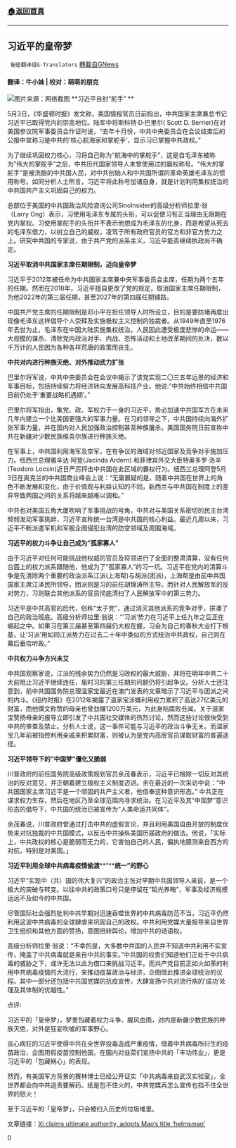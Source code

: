 ###  [:house:返回首頁](https://github.com/ourhimalayas/txt)
---

## 习近平的皇帝梦
` 秘密翻译组G-Translators` [轉載自GNews](https://gnews.org/zh-hans/1184593/)

#### 翻译：牛小妹 | 校对：萌萌的朋克
![]()![](https://gnews-media-offload.s3.amazonaws.com/wp-content/uploads/2021/05/07125422/%E7%A5%9E.jpg)图片来源：网络截图
**习近平自封“舵手” **

5月3日，《华盛顿时报》发文称，美国情报官员日前指出，中共国家主席兼总书记习近平已取得党内的崇高地位。陆军中将斯科特·D·巴里尔( Scott D. Berrier)在对美国参议院军事委员会作证时说，“去年十月份，中共中央委员会在会议结束后的公报中宣称习是中共的’核心航海家和掌舵手’，显示习已掌握中共政权。”

为了继续巩固权力核心，习将自己称为“航海中的掌舵手”，这是自毛泽东被称为”伟大的掌舵手”之后，中共历代国家领导人未曾使用过的霸权称号。“伟大的掌舵手”是被洗脑的中共国人民，对中共创始人和中共国所谓的革命英雄毛泽东的惯用称号。如同分析人士所言，习近平将此称号加诸自身，就是计划利用集权统治的中共国共产主义巩固自己的权力。

总部位于美国的中共国政治风险咨询公司SinoInsider的高级分析师拉里·翁（Larry Ong）表示，习使用毛泽东专属的头衔，可以促使习有正当理由无限期在党内掌权。习使用掌舵手的头衔并不表示他想成为毛泽东的化身，而是希望从死去的毛泽东借力，以树立自己的威权，凌驾于所有政府官员的官方和非官方势力之上。研究中共国的专家说，由于共产党的派系主义，习近平能否继续执政尚不确定。

**习近平取消中共国家主席任期限制，迈向皇帝梦**

习近平于2012年被任命为中共国家主席兼中央军事委员会主席，任期为两个五年的任期。然而在2018年，习近平擅自更改了党的规定，取消国家主席任期限制，为他2022年的第三届任期，甚至2027年的第四届任期铺路。

中国共产党主席的任期限制是邓小平在担任领导人时所设立，目的是要防堵再度出现像毛泽东这样倡导个人崇拜及实施极权主义控制的独裁者。从1949年直至1976年去世为止，毛泽东在中国大陆实施集权统治。人民因此遭受极度悲惨的命运——大规模的谋杀、清除党内政治对手、内战、恐怖活动和土地改革期间的处决，数以千万计的人民因为各种各样荒唐的政策而丧生。

**中共对内进行种族灭绝、对外推动武力扩张**

巴里尔将军说，中共中央委员会在会议中揭示了该党实现二〇三五年远景的经济和军事目标，包括持续努力将经济转向发展高科技产业。他说:”中共始终相信中共国目前仍处于’重要战略机遇期’。”

巴里尔将军指出，集党、政、军权力于一身的习近平，势必加速中共国军方在未来几年内建立一个比美国更强大的军事力量。在习的领导之下，中共国持续向海外扩张军事力量，并在国内对人民加强政治控制甚至种族屠杀。美国国务院日前宣称中共在新疆对少数民族维吾尔族进行种族灭绝。

在军事上，中共国利用海军及空军，在有争议的海域对邻近国家及竞争对手施加压力。纽西兰总理雅辛达·阿登(Jacinda Ardern) 和菲律宾外交大臣特奥多罗·洛辛(Teodoro Locsin)近日严厉抨击中共国在此区域的霸权行为。纽西兰总理阿登5月3日在奥克兰的中共国商业峰会上说：“无庸置疑的是，随着中共国在世界上的角色不断发展和变化，由于价值观与利益认知的不同，新西兰与中共国在制度上的差异导致两国之间的关系将越来越难以调和。”

中共也对美国五角大厦吹响了军事挑战的号角，中共对与美国关系密切的民主台湾频频发动军事挑衅，习近平宣称统一台湾是中共国的核心利益。最近几周以来，习近平不断派遣军机和军舰企图侵犯台湾的防空领域及周围海域。

**习近平的权力斗争让自己成为”孤家寡人”**

由于习近平对任何可能挑战他权威的官员及将领进行了全面的整肃清算，没有任何台面上的权力派系跟随他，他成为了”孤家寡人”的习一坑。习近平在党内的清算斗争是先清除两个重要的政治派系江派(上海帮)与胡派(团派)，上海帮是由前中共国国家主席江泽民所领导，团派则是习的前任胡锦涛所主导。而针对人民解放军的反对势力，习则联合其他派系的官员彻底清扫了人民解放军中的第三势力。

习近平是中共高官的后代，俗称“太子党”，通过消灭其他派系的竞争对手，拼凑了自己的政治班底。高级分析师拉里·翁说：“’习派’势力在习近平上任九年之后正在崛起之中。如果习在第三届甚至第四届仍大权在握，习会为自己的春秋大业打下根基，让’习派’用如同江派势力在过去二十年中类似的方式统治中共政权，自己则在幕后垂帘听政。”

**中共权力斗争方兴未艾**

中共国观察家说，江派的残余势力仍然是习政权的最大威胁，并将在明年中共二十大前阻止习近平继续连任，届时习的第三任期的问题仍将引起争议。分析人士还注意到，前中共国国务院总理温家宝最近在澳门发表的文章暗示了习近平与团派之间的内斗。《纽约时报》在2012年揭露了温家宝涉嫌利用权力累积了高达27亿美元的财富，而他撰文称赞的母亲也曾劲赚1200万美元，为此身陷腐败丑闻。关于温家宝赞扬母亲的报导立即引发了中共国社交媒体的热烈讨论，然而这些讨论很快受到中共的审查及禁止。分析人士说，这一事件可能与习近平的政治斗争无关。而温家宝几年前被指控利用亲戚来积累财富，则被认为是党内高层官员谋取财富的普遍途径。

**习近平领导下的”中国梦”僵化又脆弱**

川普政府的前任国务院高级政策规划官员余茂春表示，习近平已根除一切反对其统治的反对意见，并正朝着建立极权主义制度迈进。余在最近的一次采访中说：“中共国国家主席习近平是一个顽固的共产主义者，他信奉这种意识形态。” 中共正在谋求权力生存，然后在地区乃至全球范围内寻求统治。在习近平及其“中国梦”意识形态的倡导下，中共国的统治已被宣传为“人类命运共同体”。

余茂春说，川普政府曾通过打击中共的虚假言论，并且利用美国自由开放的制度优势来对抗独裁的中共国模式，以反击中共操纵美国历届政府的做法。他说，「实际上，中共政权的核心是脆弱而无力的，它害怕自己的人民，偏执地臆测来自西方的对抗，特别是对美国。」

**习近平利用全球中共病毒疫情偷渡****“****统一”的野心**

习近平“实现中（共）国的伟大复兴”的政治主张对早期中共国领导人来说，是一个极大的突破与转变。以往中共的政策口号只是停留在“韬光养晦”，军事及经济规模远远不及如今的中共国。

尽管国际社会强烈批判中共早期对迅速吞噬世界的中共病毒防范不当，习近平仍然利用这波中共病毒的全球肆虐来巩固自己的政权。中共利用党媒大量报导来自世界卫生组织和其他方面的赞扬，意图扭转舆论，增加中共的话语权。

高级分析师拉里·翁说：“不幸的是，大多数中共国的人民并不知道中共利用不实宣传，掩盖了中共病毒就是来自中共的事实。”中共国的权贵们知道他们正处于中共病毒的威胁之下，或许无法以此为借口来挑战习近平。而共产党目前正如火如荼的利用中共病毒疫情的大流行，来推动疫苗政治与经济，企图借此推进全球统治的议程。其中一部分还包括中共国党媒的抗疫宣传，大肆宣扬中共对流行病的’成功’处理及其体制的优越性。”

点评:

习近平的「皇帝梦」，梦里包藏着权力斗争、腥风血雨，对内是新疆少数民族的种族灭绝，对外是狂妄吹嘘的军事野心。

丧心病狂的习近平使得中共在全世界投毒造成严重疫情，借着中共病毒所衍生的疫苗政治，企图用假疫苗控制他国，在国内对韭菜们宣扬中共的「丰功伟业」，更是习近平的「包藏祸心」的表现。

然而，有美国军方背景的赛林博士已经公开证实「中共病毒来自武汉实验室」，全世界都会向中共追责要解药。纸是包不住火的，中共党媒再怎么宣传也挡不住全世界的怒火！

至于习近平的「皇帝梦」，只会被扫入历史的垃圾堆里。

文章链接：[Xi claims ultimate authority, adopts Mao’s title ‘helmsman’](https://www.washingtontimes.com/news/2021/may/3/xi-jinping-adopts-mao-zedong-title-helmsman-claims/)

0
